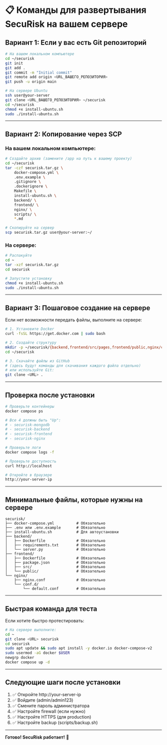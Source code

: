 # 📋 Команды для развертывания SecuRisk на вашем сервере

## Вариант 1: Если у вас есть Git репозиторий

```bash
# На вашем локальном компьютере
cd ~/securisk
git init
git add .
git commit -m "Initial commit"
git remote add origin <URL_ВАШЕГО_РЕПОЗИТОРИЯ>
git push -u origin main

# На сервере Ubuntu
ssh user@your-server
git clone <URL_ВАШЕГО_РЕПОЗИТОРИЯ> ~/securisk
cd ~/securisk
chmod +x install-ubuntu.sh
sudo ./install-ubuntu.sh
```

---

## Вариант 2: Копирование через SCP

### На вашем локальном компьютере:

```bash
# Создайте архив (замените /app на путь к вашему проекту)
cd ~/securisk
tar -czf securisk.tar.gz \
    docker-compose.yml \
    .env.example \
    .gitignore \
    .dockerignore \
    Makefile \
    install-ubuntu.sh \
    backend/ \
    frontend/ \
    nginx/ \
    scripts/ \
    *.md

# Скопируйте на сервер
scp securisk.tar.gz user@your-server:~/
```

### На сервере:

```bash
# Распакуйте
cd ~
tar -xzf securisk.tar.gz
cd securisk

# Запустите установку
chmod +x install-ubuntu.sh
sudo ./install-ubuntu.sh
```

---

## Вариант 3: Пошаговое создание на сервере

Если нет возможности передать файлы, выполните на сервере:

```bash
# 1. Установите Docker
curl -fsSL https://get.docker.com | sudo bash

# 2. Создайте структуру
mkdir -p ~/securisk/{backend,frontend/src/pages,frontend/public,nginx/conf.d,scripts}
cd ~/securisk

# 3. Скачайте файлы из GitHub
# (здесь будут команды для скачивания каждого файла отдельно)
# или используйте Git:
git clone <URL> .
```

---

## Проверка после установки

```bash
# Проверьте контейнеры
docker compose ps

# Все 4 должны быть "Up":
# - securisk-mongodb
# - securisk-backend
# - securisk-frontend  
# - securisk-nginx

# Проверьте логи
docker compose logs -f

# Проверьте доступность
curl http://localhost

# Откройте в браузере
http://your-server-ip
```

---

## Минимальные файлы, которые нужны на сервере

```
securisk/
├── docker-compose.yml          # Обязательно
├── .env или .env.example       # Обязательно
├── install-ubuntu.sh           # Для автоустановки
├── backend/
│   ├── Dockerfile              # Обязательно
│   ├── requirements.txt        # Обязательно
│   └── server.py               # Обязательно
├── frontend/
│   ├── Dockerfile              # Обязательно
│   ├── package.json            # Обязательно
│   ├── src/                    # Обязательно
│   └── public/                 # Обязательно
└── nginx/
    ├── nginx.conf              # Обязательно
    └── conf.d/
        └── default.conf        # Обязательно
```

---

## Быстрая команда для теста

Если хотите быстро протестировать:

```bash
# На сервере выполните:
cd ~
git clone <URL> securisk
cd securisk
sudo apt update && sudo apt install -y docker.io docker-compose-v2
sudo usermod -aG docker $USER
newgrp docker
docker compose up -d
```

---

## Следующие шаги после установки

1. ✅ Откройте http://your-server-ip
2. ✅ Войдите (admin/admin123)
3. ✅ Смените пароль администратора
4. ✅ Настройте firewall (если нужно)
5. ✅ Настройте HTTPS (для production)
6. ✅ Настройте backup (scripts/backup.sh)

---

**Готово! SecuRisk работает!** 🚀
